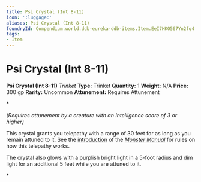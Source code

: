 ```yaml
---
title: Psi Crystal (Int 8-11)
icon: ':luggage:'
aliases: Psi Crystal (Int 8-11)
foundryId: Compendium.world.ddb-eureka-ddb-items.Item.EeI7HKO567Yn2fq4
tags:
- Item
---
```


# Psi Crystal (Int 8-11)

**Psi Crystal (Int 8-11)**
_Trinket_
**Type:** Trinket
**Quantity:** 1
**Weight:** N/A
**Price:** 300 gp
**Rarity:** Uncommon
**Attunement:** Requires Attunement

*<div class="item-attunement"><i>(Requires attunement by a creature with an Intelligence score of 3 or higher)</i><p>This crystal grants you telepathy with a range of 30 feet for as long as you remain attuned to it. See the <a href="https://www.dndbeyond.com/sources/mm/introduction#Telepathy">introduction</a> of the <a href="https://www.dndbeyond.com/sources/mm">*Monster Manual*</a> for rules on how this telepathy works.

The crystal also glows with a purplish bright light in a 5-foot radius and dim light for an additional 5 feet while you are attuned to it.</p>*